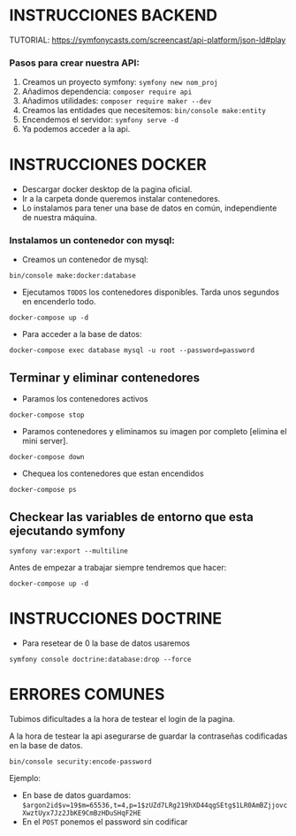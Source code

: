 # INSTRUCCIONES BACKEND

TUTORIAL: https://symfonycasts.com/screencast/api-platform/json-ld#play

### Pasos para crear nuestra API:

1. Creamos un proyecto symfony: ``symfony new nom_proj``
2. Añadimos dependencia: ``composer require api``
3. Añadimos utilidades: ``composer require maker --dev``
4. Creamos las entidades que necesitemos: ``bin/console make:entity``
5. Encendemos el servidor: ``symfony serve -d``
6. Ya podemos acceder a la api.


# INSTRUCCIONES DOCKER

- Descargar docker desktop de la pagina oficial.
- Ir a la carpeta donde queremos instalar contenedores.
- Lo instalamos para tener una base de datos en común, independiente de nuestra máquina.

### Instalamos un contenedor con mysql:

- Creamos un contenedor de mysql:
```
bin/console make:docker:database 
```

- Ejecutamos ``TODOS`` los contenedores disponibles. Tarda unos segundos en encenderlo todo.
```
docker-compose up -d
```
- Para acceder a la base de datos:
```
docker-compose exec database mysql -u root --password=password
```

## Terminar y eliminar contenedores

- Paramos los contenedores activos
```
docker-compose stop    
```
- Paramos contenedores y eliminamos su imagen por completo [elimina el mini server].
```
docker-compose down
```
- Chequea los contenedores que estan encendidos
```
docker-compose ps
```

## Checkear las variables de entorno que esta ejecutando symfony
```
symfony var:export --multiline
```

Antes de empezar a trabajar siempre tendremos que hacer:
```
docker-compose up -d
```


# INSTRUCCIONES DOCTRINE

- Para resetear de 0 la base de datos usaremos
```
symfony console doctrine:database:drop --force
```


# ERRORES COMUNES

Tubimos dificultades a la hora de testear el login de la pagina.

A la hora de testear la api asegurarse de guardar la contraseñas codificadas en la base de datos.
```
bin/console security:encode-password
```
Ejemplo:
- En base de datos guardamos: ``$argon2id$v=19$m=65536,t=4,p=1$zUZd7LRg219hXD44qgSEtg$1LR0AmBZjjovcXwztUyx7Jz2JbKE9CmBzHDuSHqF2HE``
- En el ``POST`` ponemos el password sin codificar